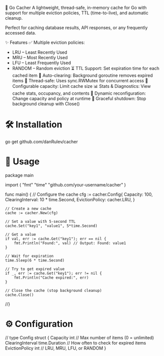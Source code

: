 🚀 Go Cacher
A lightweight, thread-safe, in-memory cache for Go with support for multiple eviction policies, TTL (time-to-live), and automatic cleanup.

Perfect for caching database results, API responses, or any frequently accessed data.

✨ Features
✅ Multiple eviction policies:
- LRU – Least Recently Used
- MRU – Most Recently Used
- LFU – Least Frequently Used
- RANDOM – Random eviction
⏳ TTL Support: Set expiration time for each cached item
🧹 Auto-clearing: Background goroutine removes expired items
🔐 Thread-safe: Uses sync.RWMutex for concurrent access
📏 Configurable capacity: Limit cache size
📊 Stats & Diagnostics: View cache stats, occupancy, and contents
🔄 Dynamic reconfiguration: Change capacity and policy at runtime
🛑 Graceful shutdown: Stop background cleanup with Close()

# 🛠️ Installation

go get github.com/danRulev/cacher

# 🚀 Usage

package main

import (
    "fmt"
    "time"
    "github.com/your-username/cacher"
)

func main() {
    // Configure the cache
    cfg := cacher.Config{
        Capacity:         100,
        ClearingInterval: 10 * time.Second,
        EvictionPolicy:   cacher.LRU,
    }

    // Create a new cache
    cache := cacher.New(cfg)

    // Set a value with 5-second TTL
    cache.Set("key1", "value1", 5*time.Second)

    // Get a value
    if val, err := cache.Get("key1"); err == nil {
        fmt.Println("Found:", val) // Output: Found: value1
    }

    // Wait for expiration
    time.Sleep(6 * time.Second)

    // Try to get expired value
    if _, err := cache.Get("key1"); err != nil {
        fmt.Println("Cache expired:", err)
    }

    // Close the cache (stop background cleanup)
    cache.Close()
//}

# ⚙️ Configuration
// type Config struct {
    Capacity         int           // Max number of items (0 = unlimited)
    ClearingInterval time.Duration // How often to check for expired items
    EvictionPolicy   int           // LRU, MRU, LFU, or RANDOM
}





